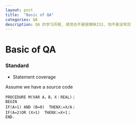 ```yaml
---
layout: post
title:  "Basic of QA"
categories: QA
description: QA 的学习历程, 感觉也不是很难呀233, 怕不是没写完
---
```


# Basic of QA

### Standard

-   Statement coverage

Assume we have a source code

    PROCEDURE M(VAR A，B，X：REAL)；  
    BEGIN
    IF(A>1) AND (B=0)  THENX:=X/A；
    IF(A=2)OR (X>1)  THENX:=X+1；
    END. 

